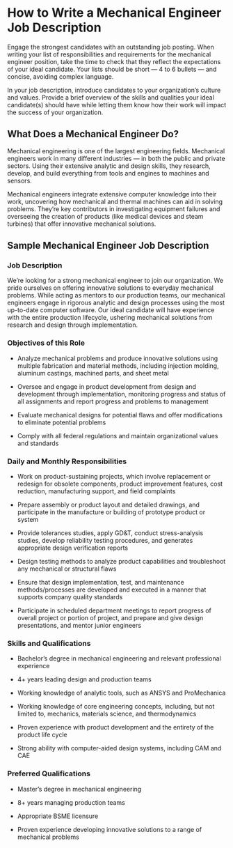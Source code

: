 # How to Write a Mechanical Engineer Job Description

Engage the strongest candidates with an outstanding job posting. When writing your list of responsibilities and requirements for the mechanical engineer position, take the time to check that they reflect the expectations of your ideal candidate. Your lists should be short — 4 to 6 bullets — and concise, avoiding complex language.

In your job description, introduce candidates to your organization’s culture and values. Provide a brief overview of the skills and qualities your ideal candidate(s) should have while letting them know how their work will impact the success of your organization.
## What Does a Mechanical Engineer Do?

Mechanical engineering is one of the largest engineering fields. Mechanical engineers work in many different industries — in both the public and private sectors. Using their extensive analytic and design skills, they research, develop, and build everything from tools and engines to machines and sensors.

Mechanical engineers integrate extensive computer knowledge into their work, uncovering how mechanical and thermal machines can aid in solving problems. They’re key contributors in investigating equipment failures and overseeing the creation of products (like medical devices and steam turbines) that offer innovative mechanical solutions.  
## Sample Mechanical Engineer Job Description

### Job Description

We’re looking for a strong mechanical engineer to join our organization. We pride ourselves on offering innovative solutions to everyday mechanical problems. While acting as mentors to our production teams, our mechanical engineers engage in rigorous analytic and design processes using the most up-to-date computer software. Our ideal candidate will have experience with the entire production lifecycle, ushering mechanical solutions from research and design through implementation.

### Objectives of this Role

* Analyze mechanical problems and produce innovative solutions using multiple fabrication and material methods, including injection molding, aluminum castings, machined parts, and sheet metal

* Oversee and engage in product development from design and development through implementation, monitoring progress and status of all assignments and report progress and problems to management

* Evaluate mechanical designs for potential flaws and offer modifications to eliminate potential problems  

* Comply with all federal regulations and maintain organizational values and standards

### Daily and Monthly Responsibilities

* Work on product-sustaining projects, which involve replacement or redesign for obsolete components, product improvement features, cost reduction, manufacturing support, and field complaints

* Prepare assembly or product layout and detailed drawings, and participate in the manufacture or building of prototype product or system

* Provide tolerances studies, apply GD&amp;T, conduct stress-analysis studies, develop reliability testing procedures, and generates appropriate design verification reports

* Design testing methods to analyze product capabilities and troubleshoot any mechanical or structural flaws

* Ensure that design implementation, test, and maintenance methods/processes are developed and executed in a manner that supports company quality standards

* Participate in scheduled department meetings to report progress of overall project or portion of project, and prepare and give design presentations, and mentor junior engineers

### Skills and Qualifications

* Bachelor’s degree in mechanical engineering and relevant professional experience

* 4+ years leading design and production teams

* Working knowledge of analytic tools, such as ANSYS and ProMechanica

* Working knowledge of core engineering concepts, including, but not limited to, mechanics, materials science, and thermodynamics

* Proven experience with product development and the entirety of the product life cycle

* Strong ability with computer-aided design systems, including CAM and CAE

### Preferred Qualifications

* Master’s degree in mechanical engineering

* 8+ years managing production teams

* Appropriate BSME licensure

* Proven experience developing innovative solutions to a range of mechanical problems

